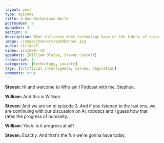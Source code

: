 ```yaml
---
layout: post
type: episode
title: A New Mechanised World
postnumber: 9
epnumber: 3
section: 0
description: What influence does technology have on the fabric of society? Is it a curse or an opportunity for progress? Today William and Steven discuss the effects that artificial has had and might yet have, the dangers and how to ensure that life with machines runs harmoniously with common values.
image: /images/banners/ep03banner.jpg
audio: s1!fdde7
video: IsxIVw9--cQ
speakers: [William Blacoe, Steven Guscott]
transcript: 1
categories: [technology, society]
tags: [artificial intelligence, values, regulation]
comments: true
---
```

<p><b>Steven:</b> 
Hi and welcome to Who am I Podcast with
me, Stephen.</p>

<p><b>William:</b> 
And this is William.</p>

<p><b>Steven:</b> 
And we are on to episode 3.
And if you listened to the last
one, we are continuing with our
discussion on AI, robotics and I guess
how that rates the progress of
humanity.</p>

<p><b>William:</b> 
Yeah, is it progress at all?</p>

<p><b>Steven:</b> 
Exactly. And that's
the fun we're gonna have today.</p>
